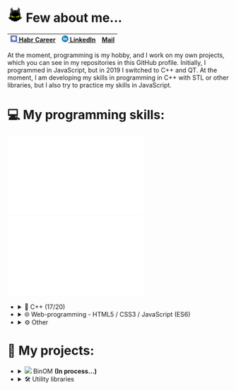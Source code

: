 # <img src="https://raw.githubusercontent.com/gbytegear/gbytegear/main/icons/ByteGear.png" height="35px"> Few about me...

|[<img src="https://raw.githubusercontent.com/gbytegear/gbytegear/main/icons/habr_career.png" height="15px"> Habr Career](https://career.habr.com/gbytegear)|[<img src="https://raw.githubusercontent.com/gbytegear/gbytegear/main/icons/linkedin.png" height="15px"> LinkedIn](https://www.linkedin.com/in/gbytegear/)|[Mail](mailto:bytegear@ya.ru)|
|-|-|-|

At the moment, programming is my hobby, and I work on my own projects, which you can see in my repositories in this GitHub profile. Initially, I programmed in JavaScript, but in 2019 I switched to C++ and QT. At the moment, I am developing my skills in programming in C++ with STL or other libraries, but I also try to practice my skills in JavaScript.

# 💻 My programming skills:
<p float="left">
<img src="https://github.com/gbytegear/github-stats/blob/master/generated/overview.svg" height="180"/>
<img src="https://github.com/gbytegear/github-stats/blob/master/generated/languages.svg" height="180"/>
</p>

<ul>
<li><details>
<summary>🤖 C++ (17/20)</summary>

* 🛠️ **Tools**:
  * **Compiler**:
    * GCC
    * Clang
    * MinGw
  * **Build system**:
    * Make
    * CMake
    * QMake
  * **Debugger**:
    * GDB (CLI / QtCreator / VS Code)
* ✔️ **Studied/Applied in practice**:
  * **Basics**:
    * OOP
      * Basics:
        * Encapsulation
        * Polymorphism
        * Inheritance
          * Inheritance polymorphism
      * RAII
      * Methods/Operators overload
    * Templates (metaprogramming)
      * Type traits
      * Concepts/Requires
      * CRTP (curiously recurring template pattern)
  * **Libraries**
    * **System-dependent libraries (C)**:
      * Berkeley sockets (POSIX / WinSock2)
        * IP
          * TCP
          * UDP
        * IPC (POSIX)
      * Memory-Mapped Files (POSIX / Windows)
    * **STL**:
      * Containers
        * Iterators
      * Smart pointers
      * Functional
      * Filesystem
      * Multithreading
        * Atomic
        * Mutual exclusion
        * Generic mutex management
        * Condition variables
  * **Frameworks**:
    * **Qt 5**
      * Qt Quick
      * QNetwork
      * QSql (SQLite)
* 📖 **In studying process**:
  * C++20
  * STL/Algorithm
* 📋 **ToDo**:
  * STL/Multithreading/Futures
  * Frameworks/Boost
  * Libraries/Libseccomp (Linux specific)
  * Processes (Windows / POSIX)
  * Libraries/Ncurses
    * Libraries/PDcurses (Windows)
  * Libraries/OpenGL
    * Libraries/OpenGL ES
  * Libraries/Vulkan (Maybe)
  * Libraries/SDL
  * Libraries/[Dear ImGui](https://github.com/ocornut/imgui?ysclid=l7nyhpo84h170635067)
  * etc...
</details></li>
<li><details>
<summary>🌐 Web-programming - HTML5 / CSS3 / JavaScript (ES6)</summary>
 
  * Promises (async / await)
  * WebSql
  * HTML5 Canvas
  * Node.js
    * Koa
    * MongoDB
    * Redis
    * OAuth 2.0
    * Passport
</details></li>
<li><details>
<summary>⚙️ Other</summary>

  * 🔌Git (CLI)
  * 🐧**Linux**:
    * Distributions:
      * Cent OS
      * KDE Neon
      * Linux Mint **(Current)**
    * Command shell:
      * Bash
      * Fish **(Current)**
</details></li>
</ul>

# 💼 My projects:
<ul>
  <li>
    <details>
      <summary><img src="https://gbytegear.github.io/BinOM/src/img/BinOM.ico" height="20"> BinOM <b>(In process...)</b></summary>
      <b>BinOM</b>(<i><b>Bin</b>ary <b>O</b>bject <b>M</b>odel</i>) - library for working with a hierarchical data format for general purposes.
      <h3> Basic goals:</h3>
      <ul>
        <li>Development of a generic data format for building structures of any complexity</li>
        <li>Ensuring the most optimal read and data processing speed</li>
        <li>Development of tools for the most convenient work with data</li>
      </ul>
      <h3> Links:</h3>
      <ul>
        <li><a href="https://gbytegear.github.io/BinOM/"><img src="https://raw.githubusercontent.com/gbytegear/gbytegear/main/icons/BinOM.ico" height="20"> Site</a></li>
        <li><a href="https://github.com/gbytegear/BinOM"><img src="https://raw.githubusercontent.com/gbytegear/gbytegear/main/icons/github.webp" height="20"> GitHub repository</a></li>
        <li><a href="https://notabug.org/ByteGear/BinOM"><img src="https://raw.githubusercontent.com/gbytegear/gbytegear/main/icons/not_a_bug_org.png" height="20"> NotABug repository</a></li>
      </ul>
    </details>
  </li>
  <li>
    <details>
      <summary>🛠 Utility libraries</summary>
      <ul>
        <li>
          <details>
            <summary>TcpServer <b>(Completed)</b></summary>
            <b>TcpServer</b> - Simple Crossplatform Multi-threading TCP/IP Server for exchanging binary data packages
            <h3> Links:</h3>
            <ul>
              <li><a href="https://github.com/gbytegear/TcpServer"><img src="https://raw.githubusercontent.com/gbytegear/gbytegear/main/icons/github.webp" height="20"> Repository</a></li>
              <li><a href="https://notabug.org/ByteGear/TcpServer"><img src="https://raw.githubusercontent.com/gbytegear/gbytegear/main/icons/not_a_bug_org.png" height="20"> NotABug repository</a></li>
            </ul>
          </details>
        </li>
        <li>
          <details>
            <summary>libmmf <b>(In test...)</b></summary>
            <b>libpmmf</b> - Portable <a href="https://en.wikipedia.org/wiki/Memory-mapped_file">Memory-Mapped File</a> library for C++
            <h3> Links:</h3>
            <ul>
              <li><a href="https://github.com/gbytegear/libpmmf"><img src="https://raw.githubusercontent.com/gbytegear/gbytegear/main/icons/github.webp" height="20"> Repository</a></li>
            </ul>
          </details>
        </li>
      </ul>
    </details>
  </li>
</ul>
